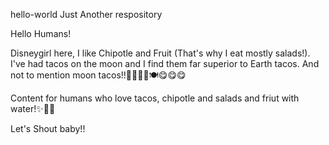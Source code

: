 hello-world
Just Another respository

Hello Humans!

Disneygirl here, I like Chipotle and Fruit (That's why I eat mostly salads!).
I've had tacos on the moon and I find them far superior to Earth tacos.
And not to mention moon tacos!!🌮🌮🌮🍚🍽😋😋😋

Content for humans who love tacos, chipotle and salads and friut with water!✨👋🏾

Let's Shout baby!!
